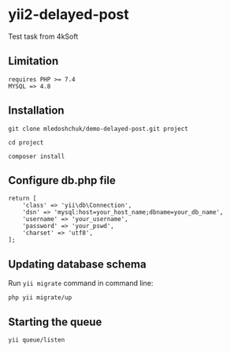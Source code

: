yii2-delayed-post
==============

Test task from 4kSoft

Limitation
------------
```
requires PHP >= 7.4
MYSQL => 4.8
```
Installation
------------
```
git clone mledoshchuk/demo-delayed-post.git project

cd project

composer install
```
Configure db.php file
---------------------
```
return [
    'class' => 'yii\db\Connection',
    'dsn' => 'mysql:host=your_host_name;dbname=your_db_name',
    'username' => 'your_username',
    'password' => 'your_pswd',
    'charset' => 'utf8',
];

```
Updating database schema
------------------------

Run `yii migrate` command in command line:

```
php yii migrate/up
```

Starting the queue
-------------------------

```
yii queue/listen
```

